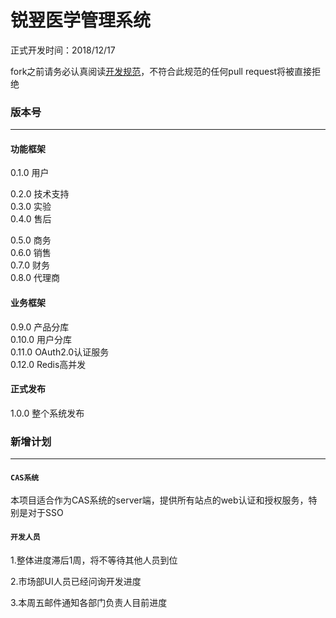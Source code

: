 # 锐翌医学管理系统

正式开发时间：2018/12/17   

fork之前请务必认真阅读[开发规范](https://github.com/gmdzy2010/bms_colowell/blob/master/specification_of_dev.md)，不符合此规范的任何pull request将被直接拒绝    

### 版本号
---------------
#### 功能框架
0.1.0 用户    

0.2.0 技术支持    
0.3.0 实验    
0.4.0 售后    

0.5.0 商务    
0.6.0 销售    
0.7.0 财务    
0.8.0 代理商   

#### 业务框架
0.9.0 产品分库    
0.10.0 用户分库    
0.11.0 OAuth2.0认证服务    
0.12.0 Redis高并发    

#### 正式发布
1.0.0 整个系统发布    


### 新增计划
-----------
#### `CAS系统`

本项目适合作为CAS系统的server端，提供所有站点的web认证和授权服务，特别是对于SSO

#### `开发人员`

1.整体进度滞后1周，将不等待其他人员到位    

2.市场部UI人员已经问询开发进度    

3.本周五邮件通知各部门负责人目前进度
